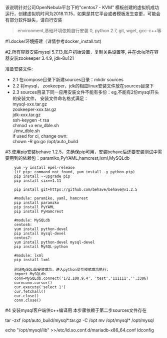 该说明针对公司OpenNebula平台下的"centos7 - KVM" 模板创建的虚拟机成功运行，创建虚拟机时间为2018.11.15，如果是其它平台或者模板发生变更，可能会有部分软件缺失，请自行安装
> environment,基础环境依赖自行安装
0, python 2.7, git, wget, gcc-c++等

#1.docker环境搭建（详情参考docker_install.txt)

#2.所有容器安装mysql 5.7.13,账户初始设置，复制关系设置等, 并在dble所在容器安装zookeeper 3.4.9, jdk-8u121
  
  准备安装文件:   
  + 2.1 在compose目录下新建sources目录：mkdir sources  
  + 2.2 将mysql， zookeeper，jdk的相应linux安装文件放在sources目录下   
  + 2.3 sources目录下同一应用安装文件不能有多份：eg,不能有2份mysql开头的安装文件， 安装文件命名格式满足：  
  mysql-xxx.tar.gz  
  zookeeper-xxx.tar.gz  
  jdk-xxx.tar.gz  
  ssh-keygen -t rsa  
  chmod +x env_dble.sh  
  ./env_dble.sh  
  if used for ci, change own:   
  chown -R go:go /opt/auto_build  

#3.使用pip安装behave 1.2.5，先确保pip可用，安装behave后还要安装测试中需要用到的依赖包：paramiko,PyYAML,hamcrest,lxml,MySQLdb
```
    yum -y install epel-release
    (if pip: command not found, yum install -y python-pip)
    pip install --upgrade pip
    pip install six==1.11

    pip install git+https://github.com/behave/behave@v1.2.5

    #module: paramiko, yaml, hamcrest
    pip install paramiko
    pip install PyYAML
    pip install PyHamcrest

    #module: MySQLdb
    centos6:
    yum install python-devel
    pip install mysql-devel
    centos7:
    yum install python-devel mysql-devel
    pip install MySQL-python

    #module: lxml
    pip install lxml

    验证MySQLdb安装成功，进入python交互模式成功执行:
    import MySQLdb
    conn=MySQLdb.connect('172.100.9.4', 'test','111111','',3306)
    cur=conn.cursor()
    cur.execute('select 1')
    cur.fetchall()
    cur.close()
    conn.close()
```
#4 安装mysql客户端供c++编译用
本步骤依赖于第二步sources文件存在

tar -zxf /opt/auto_build/mysql*.tar.gz -C /opt
mv /opt/mysql* /opt/mysql

echo "/opt/mysql/lib" >>/etc/ld.so.conf.d/mariadb-x86_64.conf
ldconfig

